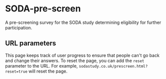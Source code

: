 # SODA-pre-screen
A pre-screening survey for the SODA study determining eligibility for further participation.  

## URL parameters

This page keeps track of user progress to ensure that people can't go back and change their answers. To reset the page, you can add the `reset` parameter to the URL. For example, `sodastudy.co.uk/prescreen.html?reset=true` will reset the page.